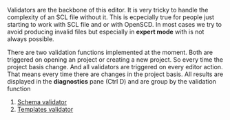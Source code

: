 Validators are the backbone of this editor. It is very tricky to handle the complexity of an SCL file without it. This is ecpecially true for people just starting to work with SCL file and or with OpenSCD. In most cases we try to avoid producing invalid files but especially in **expert mode** with is not always possible.

There are two validation functions implemented at the moment. Both are triggered on opening an project or creating a new project. So every time the project basis change. And all validators are triggered on every editor action. That means every time there are changes in the project basis. All results are displayed in the **diagnostics** pane (Ctrl D) and are group by the validation function


1. [Schema validator](https://github.com/openscd/open-scd/wiki/ValidateSchema)
2. [Templates validator](https://github.com/openscd/open-scd/wiki/ValidateTemplate)